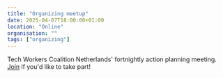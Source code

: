 ```yaml
---
title: "Organizing meetup"
date: 2025-04-07T18:00:00+01:00
location: "Online"
organisation: ""
tags: ["organizing"]
---
```


Tech Workers Coalition Netherlands' fortnightly action planning meeting. [Join](/en/join) if you'd like to take part!
